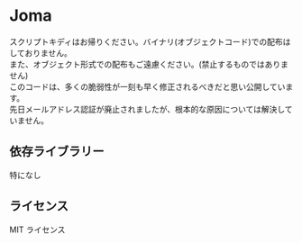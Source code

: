 Joma
====

スクリプトキディはお帰りください。バイナリ(オブジェクトコード)での配布はしておりません。  
また、オブジェクト形式での配布もご遠慮ください。(禁止するものではありません)  
このコードは、多くの脆弱性が一刻も早く修正されるべきだと思い公開しています。  
先日メールアドレス認証が廃止されましたが、根本的な原因については解決していません。

## 依存ライブラリー
特になし

## ライセンス
MIT ライセンス
